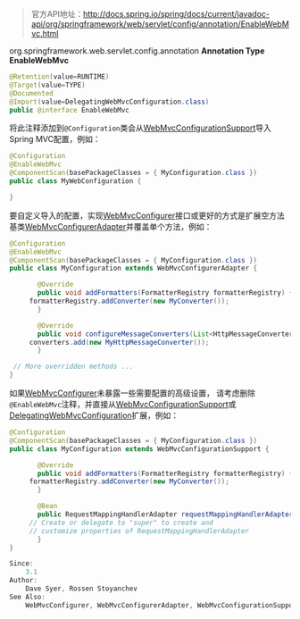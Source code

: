 >官方API地址：http://docs.spring.io/spring/docs/current/javadoc-api/org/springframework/web/servlet/config/annotation/EnableWebMvc.html

org.springframework.web.servlet.config.annotation
**Annotation Type EnableWebMvc**

```java
@Retention(value=RUNTIME)
@Target(value=TYPE)
@Documented
@Import(value=DelegatingWebMvcConfiguration.class)
public @interface EnableWebMvc
```
将此注释添加到`@Configuration`类会从[WebMvcConfigurationSupport](http://docs.spring.io/spring/docs/current/javadoc-api/org/springframework/web/servlet/config/annotation/WebMvcConfigurationSupport.html)导入Spring MVC配置，例如：
```java
@Configuration
@EnableWebMvc
@ComponentScan(basePackageClasses = { MyConfiguration.class })
public class MyWebConfiguration {

}
```

要自定义导入的配置，实现[WebMvcConfigurer](http://docs.spring.io/spring/docs/current/javadoc-api/org/springframework/web/servlet/config/annotation/WebMvcConfigurer.html)接口或更好的方式是扩展空方法基类[WebMvcConfigurerAdapter](http://docs.spring.io/spring/docs/current/javadoc-api/org/springframework/web/servlet/config/annotation/WebMvcConfigurerAdapter.html)并覆盖单个方法，例如：

```java
@Configuration
@EnableWebMvc
@ComponentScan(basePackageClasses = { MyConfiguration.class })
public class MyConfiguration extends WebMvcConfigurerAdapter {

       @Override
       public void addFormatters(FormatterRegistry formatterRegistry) {
     formatterRegistry.addConverter(new MyConverter());
       }

       @Override
       public void configureMessageConverters(List<HttpMessageConverter<?>> converters) {
     converters.add(new MyHttpMessageConverter());
       }

 // More overridden methods ...
}
```

如果[WebMvcConfigurer](http://docs.spring.io/spring/docs/current/javadoc-api/org/springframework/web/servlet/config/annotation/WebMvcConfigurer.html)未暴露一些需要配置的高级设置，
请考虑删除`@EnableWebMvc`注释，并直接从[WebMvcConfigurationSupport](http://docs.spring.io/spring/docs/current/javadoc-api/org/springframework/web/servlet/config/annotation/WebMvcConfigurationSupport.html)或[DelegatingWebMvcConfiguration](http://docs.spring.io/spring/docs/current/javadoc-api/org/springframework/web/servlet/config/annotation/DelegatingWebMvcConfiguration.html)扩展，例如：

```java
@Configuration
@ComponentScan(basePackageClasses = { MyConfiguration.class })
public class MyConfiguration extends WebMvcConfigurationSupport {

       @Override
       public void addFormatters(FormatterRegistry formatterRegistry) {
     formatterRegistry.addConverter(new MyConverter());
       }

       @Bean
       public RequestMappingHandlerAdapter requestMappingHandlerAdapter() {
     // Create or delegate to "super" to create and
     // customize properties of RequestMappingHandlerAdapter
       }
}
```

```java
Since:
    3.1
Author:
    Dave Syer, Rossen Stoyanchev
See Also:
    WebMvcConfigurer, WebMvcConfigurerAdapter, WebMvcConfigurationSupport, DelegatingWebMvcConfiguration 
```